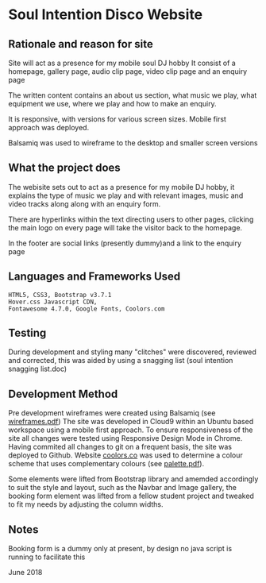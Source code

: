 # Soul Intention Disco Website


## Rationale and reason for site

Site will act as a presence for my mobile soul DJ hobby
It consist of a homepage, gallery page, audio clip page, video clip page
and an enquiry page 

The written content contains an about us section, what music we play,
what equipment we use, where we play and how to make an enquiry.


It is responsive, with versions for various screen sizes. Mobile first approach
was deployed.

Balsamiq was used to wireframe to the desktop and smaller screen versions 


## What the project does

The webisite sets out to act as a presence for my mobile DJ hobby, it explains
the type of music we play and with relevant images, music and video tracks along
along with an enquiry form.

There are hyperlinks within the text directing users to other pages, clicking
the main logo on every page will take the visitor back to the homepage.

In the footer are social links (presently dummy)and a link to the enquiry page

## Languages and Frameworks Used
    HTML5, CSS3, Bootstrap v3.7.1
    Hover.css Javascript CDN,
    Fontawesome 4.7.0, Google Fonts, Coolors.com 

## Testing
During development and styling many "clitches" were discovered, reviewed and corrected,
this was aided by using a snagging list (soul intention snagging list.doc)


## Development Method
Pre development wireframes were created using Balsamiq (see [wireframes.pdf](wireframes.pdf))
The site was developed in Cloud9 within an Ubuntu based workspace using a mobile 
first approach. To ensure responsiveness of the site all changes were tested 
using Responsive Design Mode in Chrome. Having commited all changes to git
on a frequent basis, the site was deployed to Github. Website [coolors.co](https://coolors.co) was used to determine a colour 
scheme that uses complementary colours (see [palette.pdf](palette.pdf)).

Some elements were lifted from Bootstrap library and amemded accordingly to suit
the style and layout, such as the Navbar and Image gallery, the booking form element
was lifted from a fellow student project and tweaked to fit my needs by adjusting
the column widths.

## Notes
Booking form is a dummy only at present, by design no java script is running to facilitate this 

June 2018
##
##